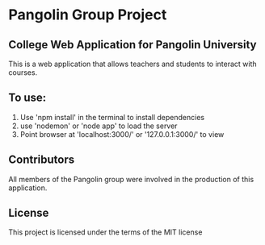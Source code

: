 # Pangolin Group Project
## College Web Application for Pangolin University

This is a web application that allows teachers and students to interact with courses.

## To use:
1. Use 'npm install' in the terminal to install dependencies
2. use 'nodemon' or 'node app' to load the server
3. Point browser at 'localhost:3000/' or '127.0.0.1:3000/' to view

## Contributors
All members of the Pangolin group were involved in the production of this application.

## License
 This project is licensed under the terms of the MIT license


